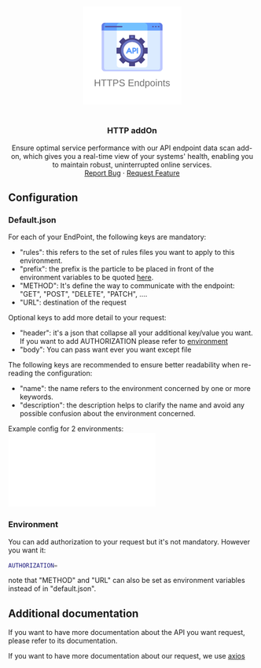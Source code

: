 <div align="center">
    <a href="https://www.kexa.io/addOn/azure">
        <img src="../images/https-logo.png" alt="Logo" width="200">
    </a>

# <h3 align="center">HTTP addOn</h3>

  <p align="center">
    Ensure optimal service performance with our API endpoint data scan add-on, which gives you a real-time view of your systems' health, enabling you to maintain robust, uninterrupted online services.
    <br />
    <a href="https://github.com/4urcloud/Kexa/issues">Report Bug</a>
    ·
    <a href="https://github.com/4urcloud/Kexa/issues">Request Feature</a>
  </p>
</div>

## Configuration

### Default.json

For each of your EndPoint, the following keys are mandatory:

- "rules": this refers to the set of rules files you want to apply to this environment.
- "prefix": the prefix is the particle to be placed in front of the environment variables to be quoted [here](#environment).
- "METHOD": It's define the way to communicate with the endpoint: "GET", "POST", "DELETE", "PATCH", ....
- "URL": destination of the request

Optional keys to add more detail to your request:

- "header": it's a json that collapse all your additional key/value you want. If you want to add AUTHORIZATION please refer to [environment](#environment)
- "body": You can pass want ever you want except file

The following keys are recommended to ensure better readability when re-reading the configuration:

- "name": the name refers to the environment concerned by one or more keywords.
- "description": the description helps to clarify the name and avoid any possible confusion about the environment concerned.

Example config for 2 environments:
![example config for http](../config/demo/http.default.json)

### Environment

You can add authorization to your request but it's not mandatory. However you want it:

```bash
AUTHORIZATION=
```

note that "METHOD" and "URL" can also be set as environment variables instead of in "default.json".

## Additional documentation

If you want to have more documentation about the API you want request, please refer to its documentation.

If you want to have more documentation about our request, we use [axios](https://axios-http.com/docs/intro)
